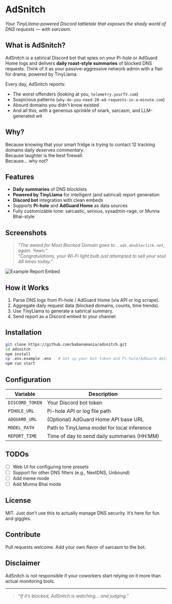 # AdSnitch 
_Your TinyLlama-powered Discord tattletale that exposes the shady world of DNS requests — with sarcasm._

## What is AdSnitch?

AdSnitch is a satirical Discord bot that spies on your Pi-hole or AdGuard Home logs and delivers **daily roast-style summaries** of blocked DNS requests. Think of it as your passive-aggressive network admin with a flair for drama, powered by TinyLlama.

Every day, AdSnitch reports:
- The worst offenders (looking at you, `telemetry.yourTV.com`)
- Suspicious patterns (`why-do-you-need-20-ad-requests-in-a-minute.com`)
- Absurd domains you didn't know existed
- And all this, with a generous sprinkle of snark, sarcasm, and LLM-generated wit

## Why?

Because knowing that your smart fridge is trying to contact 12 tracking domains daily *deserves commentary*.  
Because laughter is the best firewall.  
Because... why not?

## Features

- **Daily summaries** of DNS blocklists
- **Powered by TinyLlama** for intelligent (and satirical) report generation
- **Discord bot** integration with clean embeds
- Supports **Pi-hole** and **AdGuard Home** as data sources
- Fully customizable tone: sarcastic, serious, sysadmin-rage, or Munna Bhai-style

## Screenshots

> _"The award for Most Blocked Domain goes to... `ads.doubleclick.net`, again. Yawn."_  
> _"Congratulations, your Wi-Fi light bulb just attempted to sell your soul 48 times today."_

![Example Report Embed](https://your-screenshot-url.com)

## How it Works

1. Parse DNS logs from Pi-hole / AdGuard Home (via API or log scrape).
2. Aggregate daily request data (blocked domains, counts, time trends).
3. Use TinyLlama to generate a satirical summary.
4. Send report as a Discord embed to your channel.

## Installation

```bash
git clone https://github.com/babanomania/adsnitch.git
cd adsnitch
npm install
cp .env.example .env   # Set up your bot token and Pi-hole/AdGuard details
npm run start
````

## Configuration

| Variable        | Description                                  |
| --------------- | -------------------------------------------- |
| `DISCORD_TOKEN` | Your Discord bot token                       |
| `PIHOLE_URL`    | Pi-hole API or log file path                 |
| `ADGUARD_URL`   | (Optional) AdGuard Home API base URL         |
| `MODEL_PATH`    | Path to TinyLlama model for local inference  |
| `REPORT_TIME`   | Time of day to send daily summaries (HH\:MM) |

## TODOs

* [ ] Web UI for configuring tone presets
* [ ] Support for other DNS filters (e.g., NextDNS, Unbound)
* [ ] Add meme mode
* [ ] Add Munna Bhai mode

## License

MIT. Just don’t use this to actually manage DNS security. It’s here for fun and giggles.

## Contribute

Pull requests welcome. Add your own flavor of sarcasm to the bot.

## Disclaimer

AdSnitch is not responsible if your coworkers start relying on it more than actual monitoring tools.

---

> *“If it’s blocked, AdSnitch is watching… and judging.”*
